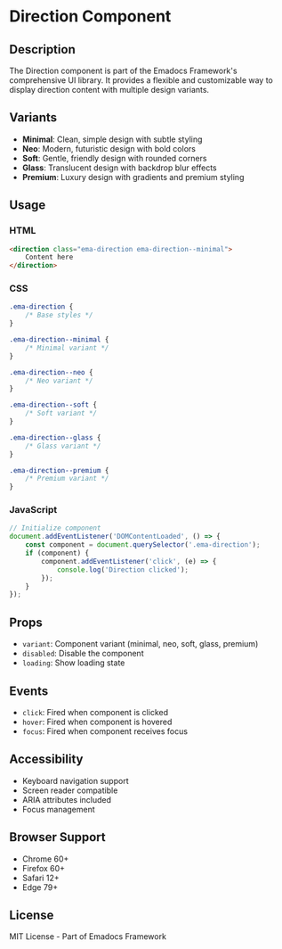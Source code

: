 # Direction Component

## Description
The Direction component is part of the Emadocs Framework's comprehensive UI library. It provides a flexible and customizable way to display direction content with multiple design variants.

## Variants
- **Minimal**: Clean, simple design with subtle styling
- **Neo**: Modern, futuristic design with bold colors
- **Soft**: Gentle, friendly design with rounded corners
- **Glass**: Translucent design with backdrop blur effects
- **Premium**: Luxury design with gradients and premium styling

## Usage

### HTML
```html
<direction class="ema-direction ema-direction--minimal">
    Content here
</direction>
```

### CSS
```css
.ema-direction {
    /* Base styles */
}

.ema-direction--minimal {
    /* Minimal variant */
}

.ema-direction--neo {
    /* Neo variant */
}

.ema-direction--soft {
    /* Soft variant */
}

.ema-direction--glass {
    /* Glass variant */
}

.ema-direction--premium {
    /* Premium variant */
}
```

### JavaScript
```javascript
// Initialize component
document.addEventListener('DOMContentLoaded', () => {
    const component = document.querySelector('.ema-direction');
    if (component) {
        component.addEventListener('click', (e) => {
            console.log('Direction clicked');
        });
    }
});
```

## Props
- `variant`: Component variant (minimal, neo, soft, glass, premium)
- `disabled`: Disable the component
- `loading`: Show loading state

## Events
- `click`: Fired when component is clicked
- `hover`: Fired when component is hovered
- `focus`: Fired when component receives focus

## Accessibility
- Keyboard navigation support
- Screen reader compatible
- ARIA attributes included
- Focus management

## Browser Support
- Chrome 60+
- Firefox 60+
- Safari 12+
- Edge 79+

## License
MIT License - Part of Emadocs Framework

